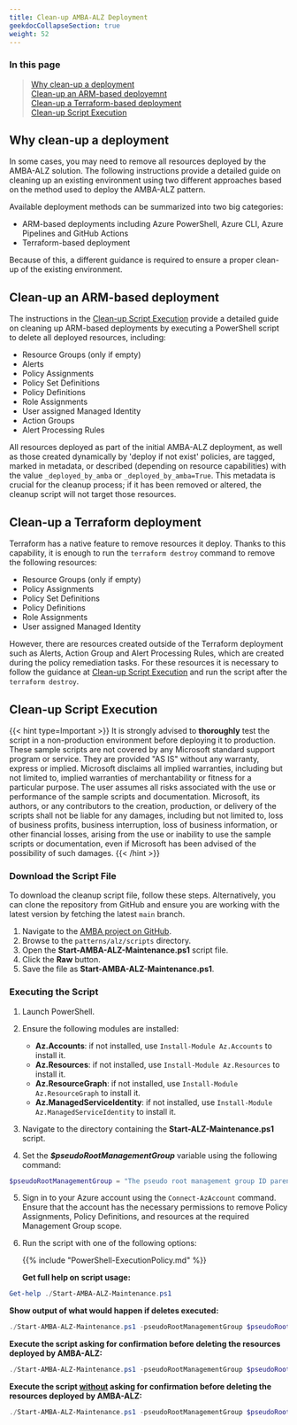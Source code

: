```yaml
---
title: Clean-up AMBA-ALZ Deployment
geekdocCollapseSection: true
weight: 52
---
```


### In this page

> [Why clean-up a deployment](#why-clean-up-a-deployment)</br>
> [Clean-up an ARM-based deployemnt](#clean-up-an-arm-based-deployment)</br>
> [Clean-up a Terraform-based deployment](#clean-up-a-terraform-deployment)</br>
> [Clean-up Script Execution](#clean-up-script-execution)</br>

## Why clean-up a deployment

In some cases, you may need to remove all resources deployed by the AMBA-ALZ solution. The following instructions provide a detailed guide on cleaning up an existing environment using two different approaches based on the method used to deploy the AMBA-ALZ pattern.

Available deployment methods can be summarized into two big categories:

- ARM-based deployments including Azure PowerShell, Azure CLI, Azure Pipelines and GitHub Actions
- Terraform-based deployment

Because of this, a different guidance is required to ensure a proper clean-up of the existing environment.

## Clean-up an ARM-based deployment

The instructions in the [Clean-up Script Execution](#clean-up-script-execution) provide a detailed guide on cleaning up ARM-based deployments by executing a PowerShell script to delete all deployed resources, including:

- Resource Groups (only if empty)
- Alerts
- Policy Assignments
- Policy Set Definitions
- Policy Definitions
- Role Assignments
- User assigned Managed Identity
- Action Groups
- Alert Processing Rules

All resources deployed as part of the initial AMBA-ALZ deployment, as well as those created dynamically by 'deploy if not exist' policies, are tagged, marked in metadata, or described (depending on resource capabilities) with the value `_deployed_by_amba` or `_deployed_by_amba=True`. This metadata is crucial for the cleanup process; if it has been removed or altered, the cleanup script will not target those resources.

## Clean-up a Terraform deployment

Terraform has a native feature to remove resources it deploy. Thanks to this capability, it is enough to run the `terraform destroy` command to remove the following resources:

- Resource Groups (only if empty)
- Policy Assignments
- Policy Set Definitions
- Policy Definitions
- Role Assignments
- User assigned Managed Identity

However, there are resources created outside of the Terraform deployment such as Alerts, Action Group and Alert Processing Rules, which are created during the policy remediation tasks. For these resources it is necessary to follow the guidance at [Clean-up Script Execution](#clean-up-script-execution) and run the script after the `terraform destroy`.

## Clean-up Script Execution

{{< hint type=Important >}}
It is strongly advised to **thoroughly** test the script in a non-production environment before deploying it to production. These sample scripts are not covered by any Microsoft standard support program or service. They are provided "AS IS" without any warranty, express or implied. Microsoft disclaims all implied warranties, including but not limited to, implied warranties of merchantability or fitness for a particular purpose. The user assumes all risks associated with the use or performance of the sample scripts and documentation. Microsoft, its authors, or any contributors to the creation, production, or delivery of the scripts shall not be liable for any damages, including but not limited to, loss of business profits, business interruption, loss of business information, or other financial losses, arising from the use or inability to use the sample scripts or documentation, even if Microsoft has been advised of the possibility of such damages.
{{< /hint >}}

### Download the Script File

To download the cleanup script file, follow these steps. Alternatively, you can clone the repository from GitHub and ensure you are working with the latest version by fetching the latest `main` branch.

1. Navigate to the [AMBA project on GitHub](https://aka.ms/amba/repo).
2. Browse to the `patterns/alz/scripts` directory.
3. Open the **Start-AMBA-ALZ-Maintenance.ps1** script file.
4. Click the **Raw** button.
5. Save the file as **Start-AMBA-ALZ-Maintenance.ps1**.

### Executing the Script

1. Launch PowerShell.
2. Ensure the following modules are installed:

   - **Az.Accounts**: if not installed, use `Install-Module Az.Accounts` to install it.
   - **Az.Resources**: if not installed, use `Install-Module Az.Resources` to install it.
   - **Az.ResourceGraph**: if not installed, use `Install-Module Az.ResourceGraph` to install it.
   - **Az.ManagedServiceIdentity**: if not installed, use `Install-Module Az.ManagedServiceIdentity` to install it.

3. Navigate to the directory containing the **Start-ALZ-Maintenance.ps1** script.
4. Set the _**$pseudoRootManagementGroup**_ variable using the following command:

  ```powershell
  $pseudoRootManagementGroup = "The pseudo root management group ID parenting the identity, management and connectivity management groups"
  ```

5. Sign in to your Azure account using the `Connect-AzAccount` command. Ensure that the account has the necessary permissions to remove Policy Assignments, Policy Definitions, and resources at the required Management Group scope.
6. Run the script with one of the following options:

   {{% include "PowerShell-ExecutionPolicy.md" %}}

   **Get full help on script usage:**

  ```powershell
  Get-help ./Start-AMBA-ALZ-Maintenance.ps1
  ```

  **Show output of what would happen if deletes executed:**

  ```powershell
  ./Start-AMBA-ALZ-Maintenance.ps1 -pseudoRootManagementGroup $pseudoRootManagementGroup -cleanItems Amba-Alz -WhatIf
  ```

  **Execute the script asking for confirmation before deleting the resources deployed by AMBA-ALZ:**

  ```powershell
  ./Start-AMBA-ALZ-Maintenance.ps1 -pseudoRootManagementGroup $pseudoRootManagementGroup -cleanItems Amba-Alz
  ```

  **Execute the script <ins>without</ins> asking for confirmation before deleting the resources deployed by AMBA-ALZ:**

  ```powershell
  ./Start-AMBA-ALZ-Maintenance.ps1 -pseudoRootManagementGroup $pseudoRootManagementGroup -cleanItems Amba-Alz -Confirm:$false
  ```
